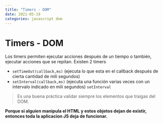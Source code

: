 ```yaml
---
title: "Timers - DOM"
date: 2021-05-19
categories: javascript dom
---
```


# Timers - DOM

Los timers permiten ejecutar acciones después de un tiempo o también, ejecutar acciones que se repitan. Existen 2 timers

-   `setTimeOut(callback,ms)` (ejecuta lo que esta en el callback después de cierta cantidad de mili segundos)
-   `setInterval(callback,ms)` (ejecuta una función varias veces con un intervalo indicado en mili segundos) `setInterval`

> Es una buena práctica validar siempre los elementos que traigas del DOM.

**Porque si alguien manipula el HTML y estos objetos dejan de existir, entonces toda la aplicacion JS deja de funcionar.**

